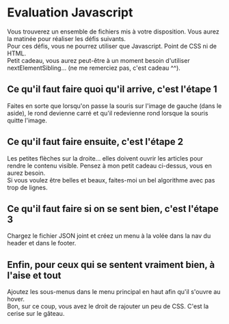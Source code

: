 # Evaluation Javascript
Vous trouverez un ensemble de fichiers mis à votre disposition. Vous aurez la matinée pour réaliser les défis suivants.  
Pour ces défis, vous ne pourrez utiliser que Javascript. Point de CSS ni de HTML.  
Petit cadeau, vous aurez peut-être à un moment besoin d'utiliser nextElementSibling...  (ne me remerciez pas, c'est cadeau ^^).  
## Ce qu'il faut faire quoi qu'il arrive, c'est l'étape 1  
Faites en sorte que lorsqu'on passe la souris sur l'image de gauche (dans le aside), le rond devienne carré et qu'il redevienne rond lorsque la souris quitte l'image.  
## Ce qu'il faut faire ensuite, c'est l'étape 2  
Les petites flèches sur la droite... elles doivent ouvrir les articles pour rendre le contenu visible. Pensez à mon petit cadeau ci-dessus, vous en aurez besoin.  
Si vous voulez être belles et beaux, faites-moi un bel algorithme avec pas trop de lignes.  
## Ce qu'il faut faire si on se sent bien, c'est l'étape 3  
Chargez le fichier JSON joint et créez un menu à la volée dans la nav du header et dans le footer.  
## Enfin, pour ceux qui se sentent vraiment bien, à l'aise et tout  
Ajoutez les sous-menus dans le menu principal en haut afin qu'il s'ouvre au hover.  
Bon, sur ce coup, vous avez le droit de rajouter un peu de CSS. C'est la cerise sur le gâteau.
